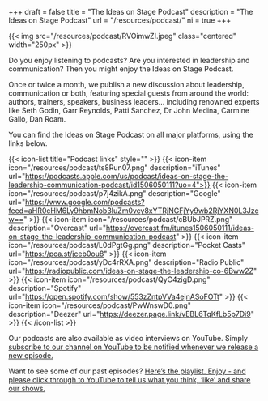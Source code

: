 +++
draft					= false
title					= "The Ideas on Stage Podcast"
description 	= "The Ideas on Stage Podcast"
url						= "/resources/podcast/"
ni						= true
+++

{{< img src="/resources/podcast/RVOimwZI.jpeg" class="centered" width="250px" >}}

Do you enjoy listening to podcasts? Are you interested in leadership and communication? Then you might enjoy the Ideas on Stage Podcast.

Once or twice a month, we publish a new discussion about leadership, communication or both, featuring special guests from around the world: authors, trainers, speakers, business leaders… including renowned experts like Seth Godin, Garr Reynolds, Patti Sanchez, Dr John Medina, Carmine Gallo, Dan Roam.

You can find the Ideas on Stage Podcast on all major platforms, using the links below.

{{< icon-list title="Podcast links" style="" >}}
	{{< icon-item icon="/resources/podcast/ts8Run07.png" description="iTunes" url="https://podcasts.apple.com/us/podcast/ideas-on-stage-the-leadership-communication-podcast/id1506050111?uo=4">}}
	{{< icon-item icon="/resources/podcast/p7j4zikA.png" description="Google" url="https://www.google.com/podcasts?feed=aHR0cHM6Ly9hbmNob3IuZm0vcy8xYTRjNGFjYy9wb2RjYXN0L3Jzcw==" >}}
	{{< icon-item icon="/resources/podcast/cBUbJPRZ.png" description="Overcast" url="https://overcast.fm/itunes1506050111/ideas-on-stage-the-leadership-communication-podcast" >}}
	{{< icon-item icon="/resources/podcast/L0dPgtGg.png" description="Pocket Casts" url="https://pca.st/jceb0ou8" >}}
	{{< icon-item icon="/resources/podcast/yDc4rRXA.png" description="Radio Public" url="https://radiopublic.com/ideas-on-stage-the-leadership-co-6Bww2Z" >}}
	{{< icon-item icon="/resources/podcast/QyC4zigD.png" description="Spotify" url="https://open.spotify.com/show/553zZntpVVa4ejnASoFOTt" >}}
	{{< icon-item icon="/resources/podcast/PwWnswD0.png" description="Deezer" url="https://deezer.page.link/vEBL6TqKfLb5p7Di9" >}}
	{{< /icon-list >}}

Our podcasts are also available as video interviews on YouTube. Simply [subscribe to our channel on YouTube to be notified whenever we release a new episode.](https://www.youtube.com/ideasonstage?sub_confirmation=1)

Want to see some of our past episodes? [Here’s the playlist. Enjoy - and please click through to YouTube to tell us what you think, ‘like’ and share our shows.](https://www.youtube.com/watch?v=WOB6leUwZVM&list=PLZzM50I6k_S6jJR8x9Ig2Ho93UUEmObRF)
